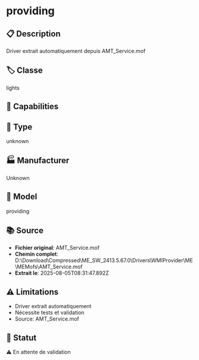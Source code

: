 # providing

## 📋 Description
Driver extrait automatiquement depuis AMT_Service.mof

## 🏷️ Classe
lights

## 🔧 Capabilities


## 📡 Type
unknown

## 🏭 Manufacturer
Unknown

## 📱 Model
providing

## 📚 Source
- **Fichier original**: AMT_Service.mof
- **Chemin complet**: D:\Download\Compressed\ME_SW_2413.5.67.0\Drivers\WMIProvider\ME\MEMofs\AMT_Service.mof
- **Extrait le**: 2025-08-05T08:31:47.892Z

## ⚠️ Limitations
- Driver extrait automatiquement
- Nécessite tests et validation
- Source: AMT_Service.mof

## 🚀 Statut
⚠️ En attente de validation
